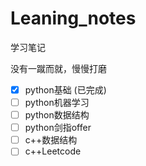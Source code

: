 # Leaning_notes

学习笔记

没有一蹴而就，慢慢打磨

- [x] python基础 (已完成)
- [ ] python机器学习
- [ ] python数据结构
- [ ] python剑指offer
- [ ] c++数据结构
- [ ] c++Leetcode
